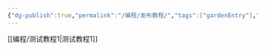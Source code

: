 ```yaml
---
{"dg-publish":true,"permalink":"/编程/发布教程/","tags":["gardenEntry"],"created":"","updated":""}
---
```


[[编程/测试教程1\|测试教程1]]

